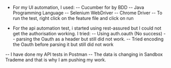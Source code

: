 - For my UI automation, I used:
-- Cucumber for by BDD
-- Java Programming Language
-- Selenium WebDriver
-- Chrome Driver
-- To run the test, right click on the feature file and click on run

- For the api automation test, i started using rest-assured but I could not get the authorisation working. I tried:
-- Using auth.oauth (No success)
-- parsing the Oauth as a header but still did not work.
-- Tried encoding the Oauth before parsing it but still did not work

-- I have done my API tests in Postman
-- The data is changing in Sandbox Trademe and that is why I am pushing my work.

